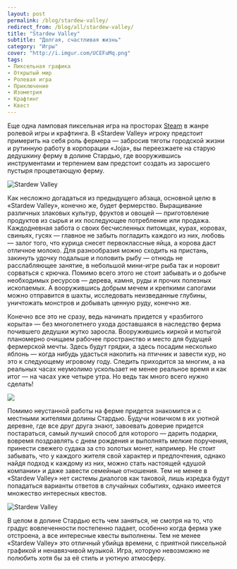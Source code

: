 ```yaml
---
layout: post
permalink: /blog/stardew-valley/
redirect_from: /blog/all/stardew-valley/
title: "Stardew Valley"
subtitle: "Долгая, счастливая жизнь"
category: "Игры"
cover: "http://i.imgur.com/UCEFuMq.png"
tags:
- Пиксельная графика
- Открытый мир
- Ролевая игра
- Приключение
- Изометрия
- Крафтинг
- Квест
---
```


Еще одна ламповая пиксельная игра на просторах [Steam](http://store.steampowered.com/app/413150/) в жанре ролевой игры и крафтинга. В «Stardew Valley» игроку предстоит примерить на себя роль фермера — забросив тяготы городской жизни и рутинную работу в корпорации «Joja», вы переезжаете на старую дедушкину ферму в долине Стардью, где вооружившись инструментами и терпением вам предстоит создать из заросшего пустыря процветающую ферму.

![Stardew Valley](http://i.imgur.com/4PHi4Cx.png)

Как несложно догадаться из предыдущего абзаца, основной целю в «Stardew Valley», конечно же, будет фермерство. Выращивание различных злаковых культур, фруктов и овощей — приготовление продуктов из сырья и их последующее потребление или продажа. Каждодневная забота о своих бесчисленных питомцах, курах, коровах, свиньях, гусях — главное не забыть погладить каждого из них, любовь — залог того, что курица снесет первоклассные яйца, а корова даст отличное молоко. Для разнообразия можно сходить на пристань, закинуть удочку подальше и половить рыбу — отнюдь не расслабляющее занятие, в небольшой мини-игре рыба так и норовит сорваться с крючка. Помимо всего этого не стоит забывать и о добыче необходимых ресурсов — дерева, камня, руды и прочих полезных ископаемых. А вооружившись добрым мечем и крепкими сапогами можно отправится в шахты, исследовать неизведанные глубины, уничтожать монстров и добывать ценную руду, конечно же.

<p main>Конечно все это не сразу, ведь начинать придется у «разбитого корыта» — без многолетнего ухода доставшаяся в наследство ферма почившего дедушки жутко заросла. Вооружившись киркой и мотыгой планомерно очищаем рабочее пространство и место для будущей фермерской мечты. Здесь будут грядки, а здесь посадим несколько яблонь — когда нибудь удасться накопить на птичник и завести кур, но это к следующему игровому году. Следить приходится за многим, а на реальных часах неумолимо ускользает не менее реальное время и как итог — на часах уже четыре утра. Но ведь так много всего нужно сделать!</p>

<p aside><img src="http://i.imgur.com/FpMcaDY.png"/></p>

Помимо неустанной работы на ферме придется знакомится и с местными жителями долины Стардью. Будучи новичком в их уютной деревне, где все друг друга знают, завоевать доверие придется постараться, самый лучший способ для которого — дарить подарки, вовремя поздравлять с днем рождения и выполнять мелкие поручения, принести свежего судака за сто золотых монет, например. Не стоит забывать, что у каждого жителя свой характер и предпочтения, однако найдя подход к каждому из них, можно стать настоящей «душой компании» и даже завести семейные отношения. Тем не менее в «Stardew Valley» нет системы диалогов как таковой, лишь изредка будут попадаться варианты ответов в случайных событиях, однако имеется множество интересных квестов.

![Stardew Valley](http://i.imgur.com/o4UEClY.png)

В целом в долине Стардью есть чем заняться, не смотря на то, что градус вовлеченности постепенно падает, особенно когда ферма уже отстроена, а все интересные квесты выполнены. Тем не менее «Stardew Valley» это отличный убийца времени, с приятной пиксельной графикой и ненавязчивой музыкой. Игра, которую невозможно не полюбить хотя бы за её стиль и уютную атмосферу.